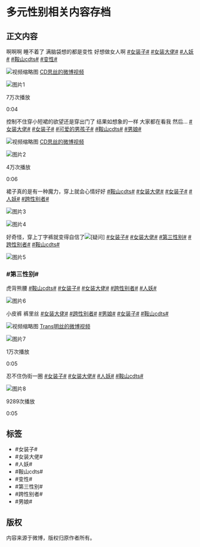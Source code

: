 # 多元性别相关内容存档

## 正文内容

啊啊啊 睡不着了 满脑袋想的都是变性 好想做女人啊 [#女装子#](https://m.weibo.cn/search?containerid=231522type%3D1%26t%3D10%26q%3D%23%E5%A5%B3%E8%A3%85%E5%AD%90%23) [#女装大佬#](https://m.weibo.cn/search?containerid=231522type%3D1%26t%3D10%26q%3D%23%E5%A5%B3%E8%A3%85%E5%A4%A7%E4%BD%AC%23) [#人妖#](https://m.weibo.cn/search?containerid=231522type%3D1%26t%3D10%26q%3D%23%E4%BA%BA%E5%A6%96%23&isnewpage=1&luicode=10000011&lfid=231522type%3D1%26t%3D10%26q%3D%23%E9%9E%8D%E5%B1%B1cdts%23&featurecode=newtitle&launchid=10000360-qq_browser_resou) [#鞍山cdts#](https://m.weibo.cn/search?containerid=231522type%3D1%26t%3D10%26q%3D%23%E9%9E%8D%E5%B1%B1cdts%23&extparam=%23%E9%9E%8D%E5%B1%B1cdts%23&luicode=10000011&lfid=231522type%3D1%26t%3D10%26q%3D%23%E9%9E%8D%E5%B1%B1cdts%23&featurecode=newtitle&launchid=10000360-qq_browser_resou) [#变性#](https://m.weibo.cn/search?containerid=231522type%3D1%26t%3D10%26q%3D%23%E5%8F%98%E6%80%A7%23&isnewpage=1&luicode=10000011&lfid=231522type%3D1%26t%3D10%26q%3D%23%E9%9E%8D%E5%B1%B1cdts%23&featurecode=newtitle&launchid=10000360-qq_browser_resou) 

![视频缩略图](https://h5.sinaimg.cn/upload/2015/09/25/3/timeline_card_small_video_default.png) [CD思丝的微博视频](https://video.weibo.com/show?fid=1034:4990997134770198)

![图片1](https://wx2.sinaimg.cn/orj480/008t47rLly1hlw17v06uoj30k00zkjrs.jpg)

7万次播放

0:04

控制不住穿小短裙的欲望还是穿出门了 结果如想象的一样 大家都在看我 然后… [#女装大佬#](https://m.weibo.cn/search?containerid=231522type%3D1%26t%3D10%26q%3D%23%E5%A5%B3%E8%A3%85%E5%A4%A7%E4%BD%AC%23) [#女装子#](https://m.weibo.cn/search?containerid=231522type%3D1%26t%3D10%26q%3D%23%E5%A5%B3%E8%A3%85%E5%AD%90%23) [#可爱的男孩子#](https://m.weibo.cn/search?containerid=231522type%3D1%26t%3D10%26q%3D%23%E5%8F%AF%E7%88%B1%E7%9A%84%E7%94%B7%E5%AD%A9%E5%AD%90%23) [#鞍山cdts#](https://m.weibo.cn/search?containerid=231522type%3D1%26t%3D10%26q%3D%23%E9%9E%8D%E5%B1%B1cdts%23&extparam=%23%E9%9E%8D%E5%B1%B1cdts%23&luicode=10000011&lfid=231522type%3D1%26t%3D10%26q%3D%23%E9%9E%8D%E5%B1%B1cdts%23&featurecode=newtitle&launchid=10000360-qq_browser_resou) [#男娘#](https://m.weibo.cn/search?containerid=231522type%3D1%26t%3D10%26q%3D%23%E7%94%B7%E5%A8%98%23) 

![视频缩略图](https://h5.sinaimg.cn/upload/2015/09/25/3/timeline_card_small_video_default.png) [CD思丝的微博视频](https://video.weibo.com/show?fid=1034:4925333468545071)

![图片2](https://wx2.sinaimg.cn/orj480/008t47rLly1hg2jwxsgwaj30u01hctcp.jpg)

4万次播放

0:06

裙子真的是有一种魔力，穿上就会心情好好 [#鞍山cdts#](https://m.weibo.cn/search?containerid=231522type%3D1%26t%3D10%26q%3D%23%E9%9E%8D%E5%B1%B1cdts%23&extparam=%23%E9%9E%8D%E5%B1%B1cdts%23&luicode=10000011&lfid=231522type%3D1%26t%3D10%26q%3D%23%E9%9E%8D%E5%B1%B1cdts%23&featurecode=newtitle&launchid=10000360-qq_browser_resou) [#女装大佬#](https://m.weibo.cn/search?containerid=231522type%3D1%26t%3D10%26q%3D%23%E5%A5%B3%E8%A3%85%E5%A4%A7%E4%BD%AC%23) [#女装子#](https://m.weibo.cn/search?containerid=231522type%3D1%26t%3D10%26q%3D%23%E5%A5%B3%E8%A3%85%E5%AD%90%23) [#人妖#](https://m.weibo.cn/search?containerid=231522type%3D1%26t%3D10%26q%3D%23%E4%BA%BA%E5%A6%96%23&isnewpage=1&luicode=10000011&lfid=231522type%3D1%26t%3D10%26q%3D%23%E9%9E%8D%E5%B1%B1cdts%23&featurecode=newtitle&launchid=10000360-qq_browser_resou) [#跨性别者#](https://m.weibo.cn/search?containerid=231522type%3D1%26t%3D10%26q%3D%23%E8%B7%A8%E6%80%A7%E5%88%AB%E8%80%85%23&isnewpage=1&luicode=10000011&lfid=231522type%3D1%26t%3D10%26q%3D%23%E9%9E%8D%E5%B1%B1cdts%23&featurecode=newtitle&launchid=10000360-qq_browser_resou)

![图片3](https://wx2.sinaimg.cn/orj360/008t47rLly1hmd8oyui40j30p00xc1kx.jpg)

![图片4](https://wx1.sinaimg.cn/orj360/008t47rLly1hmd8p3si9bj30p00xcqrq.jpg)

好奇怪，穿上丁字裤就变得自信了![[疑问]](https://h5.sinaimg.cn/m/emoticon/icon/default/d_yiwen-40c066d5c3.png) [#女装子#](https://m.weibo.cn/search?containerid=231522type%3D1%26t%3D10%26q%3D%23%E5%A5%B3%E8%A3%85%E5%AD%90%23) [#女装大佬#](https://m.weibo.cn/search?containerid=231522type%3D1%26t%3D10%26q%3D%23%E5%A5%B3%E8%A3%85%E5%A4%A7%E4%BD%AC%23) [#第三性别#](https://m.weibo.cn/search?containerid=231522type%3D1%26t%3D10%26q%3D%23%E7%AC%AC%E4%B8%89%E6%80%A7%E5%88%AB%23&isnewpage=1&luicode=10000011&lfid=231522type%3D1%26t%3D10%26q%3D%23%E9%9E%8D%E5%B1%B1cdts%23&featurecode=newtitle&launchid=10000360-qq_browser_resou) [#跨性别者#](https://m.weibo.cn/search?containerid=231522type%3D1%26t%3D10%26q%3D%23%E8%B7%A8%E6%80%A7%E5%88%AB%E8%80%85%23&isnewpage=1&luicode=10000011&lfid=231522type%3D1%26t%3D10%26q%3D%23%E9%9E%8D%E5%B1%B1cdts%23&featurecode=newtitle&launchid=10000360-qq_browser_resou) [#鞍山cdts#](https://m.weibo.cn/search?containerid=231522type%3D1%26t%3D10%26q%3D%23%E9%9E%8D%E5%B1%B1cdts%23&extparam=%23%E9%9E%8D%E5%B1%B1cdts%23&luicode=10000011&lfid=231522type%3D1%26t%3D10%26q%3D%23%E9%9E%8D%E5%B1%B1cdts%23&featurecode=newtitle&launchid=10000360-qq_browser_resou)

![图片5](https://wx3.sinaimg.cn/thumb180/0024cZx9ly8hh6ghdioh2j6050050aa602.jpg)

### #第三性别#

虎背熊腰 [#鞍山cdts#](https://m.weibo.cn/search?containerid=231522type%3D1%26t%3D10%26q%3D%23%E9%9E%8D%E5%B1%B1cdts%23&extparam=%23%E9%9E%8D%E5%B1%B1cdts%23&luicode=10000011&lfid=231522type%3D1%26t%3D10%26q%3D%23%E9%9E%8D%E5%B1%B1cdts%23&featurecode=newtitle&launchid=10000360-qq_browser_resou) [#女装子#](https://m.weibo.cn/search?containerid=231522type%3D1%26t%3D10%26q%3D%23%E5%A5%B3%E8%A3%85%E5%AD%90%23) [#女装大佬#](https://m.weibo.cn/search?containerid=231522type%3D1%26t%3D10%26q%3D%23%E5%A5%B3%E8%A3%85%E5%A4%A7%E4%BD%AC%23) [#跨性别者#](https://m.weibo.cn/search?containerid=231522type%3D1%26t%3D10%26q%3D%23%E8%B7%A8%E6%80%A7%E5%88%AB%E8%80%85%23&isnewpage=1&luicode=10000011&lfid=231522type%3D1%26t%3D10%26q%3D%23%E9%9E%8D%E5%B1%B1cdts%23&featurecode=newtitle&launchid=10000360-qq_browser_resou) [#人妖#](https://m.weibo.cn/search?containerid=231522type%3D1%26t%3D10%26q%3D%23%E4%BA%BA%E5%A6%96%23&isnewpage=1&luicode=10000011&lfid=231522type%3D1%26t%3D10%26q%3D%23%E9%9E%8D%E5%B1%B1cdts%23&featurecode=newtitle&launchid=10000360-qq_browser_resou)

![图片6](https://wx2.sinaimg.cn/orj360/008t47rLly1hl6zuyowvkj30u01gsjy0.jpg)

小皮裤 裤里丝 [#女装大佬#](https://m.weibo.cn/search?containerid=231522type%3D1%26t%3D10%26q%3D%23%E5%A5%B3%E8%A3%85%E5%A4%A7%E4%BD%AC%23) [#跨性别者#](https://m.weibo.cn/search?containerid=231522type%3D1%26t%3D10%26q%3D%23%E8%B7%A8%E6%80%A7%E5%88%AB%E8%80%85%23&isnewpage=1&luicode=10000011&lfid=231522type%3D1%26t%3D10%26q%3D%23%E9%9E%8D%E5%B1%B1cdts%23&featurecode=newtitle&launchid=10000360-qq_browser_resou) [#男娘#](https://m.weibo.cn/search?containerid=231522type%3D1%26t%3D10%26q%3D%23%E7%94%B7%E5%A8%98%23) [#女装子#](https://m.weibo.cn/search?containerid=231522type%3D1%26t%3D10%26q%3D%23%E5%A5%B3%E8%A3%85%E5%AD%90%23) [#鞍山cdts#](https://m.weibo.cn/search?containerid=231522type%3D1%26t%3D10%26q%3D%23%E9%9E%8D%E5%B1%B1cdts%23&extparam=%23%E9%9E%8D%E5%B1%B1cdts%23&luicode=10000011&lfid=231522type%3D1%26t%3D10%26q%3D%23%E9%9E%8D%E5%B1%B1cdts%23&featurecode=newtitle&launchid=10000360-qq_browser_resou) 

![视频缩略图](https://h5.sinaimg.cn/upload/2015/09/25/3/timeline_card_small_video_default.png) [Trans明丝的微博视频](https://video.weibo.com/show?fid=1034:4867527625605186)

![图片7](https://wx2.sinaimg.cn/orj480/008t47rLly1hay4ygxss7j30u01h6n0r.jpg)

1万次播放

0:05

忍不住伪街一圈 [#女装子#](https://m.weibo.cn/search?containerid=231522type%3D1%26t%3D10%26q%3D%23%E5%A5%B3%E8%A3%85%E5%AD%90%23) [#女装大佬#](https://m.weibo.cn/search?containerid=231522type%3D1%26t%3D10%26q%3D%23%E5%A5%B3%E8%A3%85%E5%A4%A7%E4%BD%AC%23) [#人妖#](https://m.weibo.cn/search?containerid=231522type%3D1%26t%3D10%26q%3D%23%E4%BA%BA%E5%A6%96%23&isnewpage=1&luicode=10000011&lfid=231522type%3D1%26t%3D10%26q%3D%23%E9%9E%8D%E5%B1%B1cdts%23&featurecode=newtitle&launchid=10000360-qq_browser_resou) [#鞍山cdts#](https://m.weibo.cn/search?containerid=231522type%3D1%26t%3D10%26q%3D%23%E9%9E%8D%E5%B1%B1cdts%23&extparam=%23%E9%9E%8D%E5%B1%B1cdts%23&luicode=10000011&lfid=231522type%3D1%26t%3D10%26q%3D%23%E9%9E%8D%E5%B1%B1cdts%23&featurecode=newtitle&launchid=10000360-qq_browser_resou)

![图片8](https://wx3.sinaimg.cn/orj480/008t47rLly1hahzdknxx3j30u01hcmyx.jpg)

9289次播放

0:05

## 标签

- #女装子#
- #女装大佬#
- #人妖#
- #鞍山cdts#
- #变性#
- #第三性别#
- #跨性别者#
- #男娘#

## 版权

内容来源于微博，版权归原作者所有。
<!-- tcd_original_link https://m.weibo.cn/search?containerid=231522type%3D1%26t%3D10%26q%3D%23%E9%9E%8D%E5%B1%B1cdts%23&extparam=%23%E9%9E%8D%E5%B1%B1cdts%23&luicode=20000061&lfid=4944497811128898&featurecode=newtitle&launchid=10000360-qq_browser_resou -->
